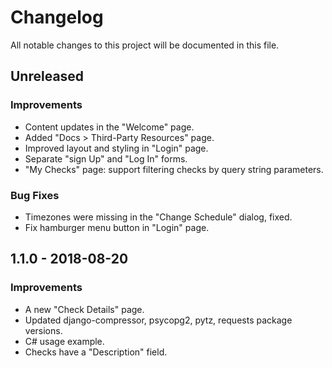 # Changelog
All notable changes to this project will be documented in this file.

## Unreleased

### Improvements
- Content updates in the "Welcome" page.
- Added "Docs > Third-Party Resources" page.
- Improved  layout and styling in "Login" page.
- Separate "sign Up" and "Log In" forms.
- "My Checks" page: support filtering checks by query string parameters.

### Bug Fixes
- Timezones were missing in the "Change Schedule" dialog, fixed.
- Fix hamburger menu button in "Login" page.


## 1.1.0 - 2018-08-20

### Improvements
- A new "Check Details" page.
- Updated django-compressor, psycopg2, pytz, requests package versions.
- C# usage example.
- Checks have a "Description" field.